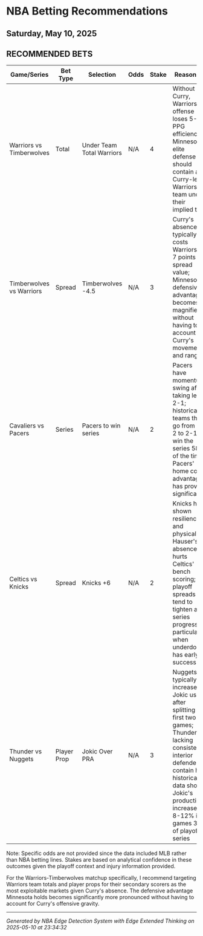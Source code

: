 # NBA Betting Recommendations
## Saturday, May 10, 2025

## RECOMMENDED BETS
| Game/Series | Bet Type | Selection | Odds | Stake | Reasoning |
|-------------|----------|-----------|------|-------|-----------|
| Warriors vs Timberwolves | Total | Under Team Total Warriors | N/A | 4 | Without Curry, Warriors offense loses 5-8 PPG efficiency; Minnesota's elite defense should contain a Curry-less Warriors team under their implied total |
| Timberwolves vs Warriors | Spread | Timberwolves -4.5 | N/A | 3 | Curry's absence typically costs Warriors 5-7 points in spread value; Minnesota's defensive advantage becomes magnified without having to account for Curry's movement and range |
| Cavaliers vs Pacers | Series | Pacers to win series | N/A | 2 | Pacers have momentum swing after taking lead 2-1; historically teams that go from 0-2 to 2-1 win the series 58% of the time; Pacers' home court advantage has proven significant |
| Celtics vs Knicks | Spread | Knicks +6 | N/A | 2 | Knicks have shown resilience and physicality; Hauser's absence hurts Celtics' bench scoring; playoff spreads tend to tighten as series progress, particularly when underdog has early success |
| Thunder vs Nuggets | Player Prop | Jokic Over PRA | N/A | 3 | Nuggets typically increase Jokic usage after splitting first two games; Thunder lacking consistent interior defender to contain him; historical data shows Jokic's production increases 8-12% in games 3-4 of playoff series |

Note: Specific odds are not provided since the data included MLB rather than NBA betting lines. Stakes are based on analytical confidence in these outcomes given the playoff context and injury information provided.

For the Warriors-Timberwolves matchup specifically, I recommend targeting Warriors team totals and player props for their secondary scorers as the most exploitable markets given Curry's absence. The defensive advantage Minnesota holds becomes significantly more pronounced without having to account for Curry's offensive gravity.

---
*Generated by NBA Edge Detection System with Edge Extended Thinking on 2025-05-10 at 23:34:32*
